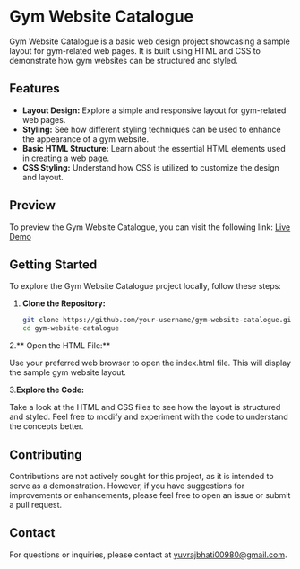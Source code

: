# Gym Website Catalogue

Gym Website Catalogue is a basic web design project showcasing a sample layout for gym-related web pages. It is built using HTML and CSS to demonstrate how gym websites can be structured and styled.


## Features

- **Layout Design:** Explore a simple and responsive layout for gym-related web pages.
- **Styling:** See how different styling techniques can be used to enhance the appearance of a gym website.
- **Basic HTML Structure:** Learn about the essential HTML elements used in creating a web page.
- **CSS Styling:** Understand how CSS is utilized to customize the design and layout.

## Preview

To preview the Gym Website Catalogue, you can visit the following link: [Live Demo](https://Nothing00980.github.io/gymwebcatalogue/)

## Getting Started

To explore the Gym Website Catalogue project locally, follow these steps:

1. **Clone the Repository:**

   ```bash
   git clone https://github.com/your-username/gym-website-catalogue.git
   cd gym-website-catalogue
   ```
2.** Open the HTML File:**

Use your preferred web browser to open the index.html file. This will display the sample gym website layout.

3.**Explore the Code:**

Take a look at the HTML and CSS files to see how the layout is structured and styled. Feel free to modify and experiment with the code to understand the concepts better.

## Contributing
Contributions are not actively sought for this project, as it is intended to serve as a demonstration. However, if you have suggestions for improvements or enhancements, please feel free to open an issue or submit a pull request.


## Contact
For questions or inquiries, please contact at yuvrajbhati00980@gmail.com.







